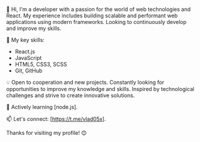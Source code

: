 👋 Hi, I'm a developer with a passion for the world of web technologies and React. My experience includes building scalable and performant web applications using modern frameworks. Looking to continuously develop and improve my skills.

🚀 My key skills:
- React.js
- JavaScript
- HTML5, CSS3, SCSS
- Git, GitHub

💡 Open to cooperation and new projects. Constantly looking for opportunities to improve my knowledge and skills. Inspired by technological challenges and strive to create innovative solutions.

🌱 Actively learning [node.js].

📫 Let's connect: [https://t.me/vlad05x].

Thanks for visiting my profile! 😊
